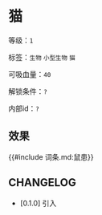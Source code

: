 # 猫

等级：`1`

标签：`生物` `小型生物` `猫`

可吸血量：`40`

解锁条件：`?`

内部id：`?`

## 效果

{{#include 词条.md:鼠患}}

## CHANGELOG

- [0.1.0] 引入
